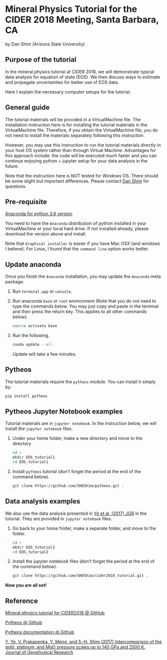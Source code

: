 # Mineral Physics Tutorial for the CIDER 2018 Meeting, Santa Barbara, CA

by Dan Shim (Arizona State University)

## Purpose of the tutorial

In the mineral physics tutorial at CIDER 2018, we will demonstrate typical data analysis for equation of state (EOS).  We then discuss ways to estimate and propagate uncertainties for better use of EOS data.

Here I explain the necessary computer setups for the tutorial.

## General guide

The tutorial materials will be provided in a VirtualMachine file.  The installation instruction here is for installing the tutorial materials in the VirtualMachine file.  Therefore, if you obtain the VirtualMachine file, you do not need to install the materials separately following this instruction.

However, you may use this instruction to run the tutorial materials directly in your host OS system rather than through Virtual Machine.  Advantages for this approach include: the code will be executed much faster and you can continue enjoying python + jupyter setup for your data analysis in the future.

Note that the instruction here is NOT tested for Windows OS.  There should be some slight but important differences.  Please contact [Dan Shim](shdshim@gmail.com) for questions.

## Pre-requisite 

[Anaconda for python 3.6 version](https://www.anaconda.com/download/)

You need to have the `Anaconda` distribution of python installed in your VirtualMachine or your local hard drive.  If not installed already, please download the version above and install.  

Note that `Graphical installer` is easier if you have Mac OSX (and windows I believe).  For Linux, I found that the `command line` option works better.

## Update anaconda

Once you finish the `Anaconda` installation, you may update the `Anaconda` meta package.

1. Run `terminal.app` or `console`.

2. Run anaconda `base` or `root` environment (Note that you do not need to type the commands below.  You may just copy and paste in the terminal and then press the return key.  This applies to all other commands below).
   ```bash
   source activate base
   ```
   
3. Run the following.
   ```bash
   conda update --all
   ```
   Update will take a few minutes.

## Pytheos

The tutorial materials require the `pytheos` module.  You can install it simply by:
```bash
pip install pytheos
```

## Pytheos Jupyter Notebook examples

Tutorial materials are in `jupyter notebook`.  In the instruction below, we will install the `jupyter notebook` files.

1. Under your home folder, make a new directory and move to the directory
   ```bash
   cd ~
   mkdir EOS_tutorial1
   cd EOS_tutorial1
   ```
   
2. Install `pytheos` tutorial (don't forget the period at the end of the command below).
   ```bash
   git clone https://github.com/SHDShim/pytheos.git .
   ```
   
## Data analysis examples

We also use the data analysis presented in [Ye et al. (2017) JGR](https://agupubs.onlinelibrary.wiley.com/doi/abs/10.1002/2016JB013811) in the tutorial.  They are provided in `jupyter notebook` files.

1. Go back to your home folder, make a separate folder, and move to the folder.
   ```bash
   cd ~
   mkdir EOS_tutorial2
   cd EOS_tutorial2
   ```
   
2. Install the jupyter notebook files (don't forget the period at the end of the command below).
   ```bash
   git clone https://github.com/SHDShim/cider2018_tutorial.git .
   ```
   
__Now you are all set!__

## Reference

[Mineral physics tutorial for CIDER2018 @ GitHub](https://github.com/SHDShim/cider2018_tutorial)

[Pytheos @ Github](https://github.com/SHDShim/pytheos) 

[Pytheos documentation @ Github](https://shdshim.github.io/pytheos-docs/) 

[Y. Ye, V. Prakapenka, Y. Meng, and S.‐H. Shim (2017) Intercomparison of the gold, platinum, and MgO pressure scales up to 140 GPa and 2500 K. Journal of Geophysical Research](https://agupubs.onlinelibrary.wiley.com/doi/abs/10.1002/2016JB013811)

